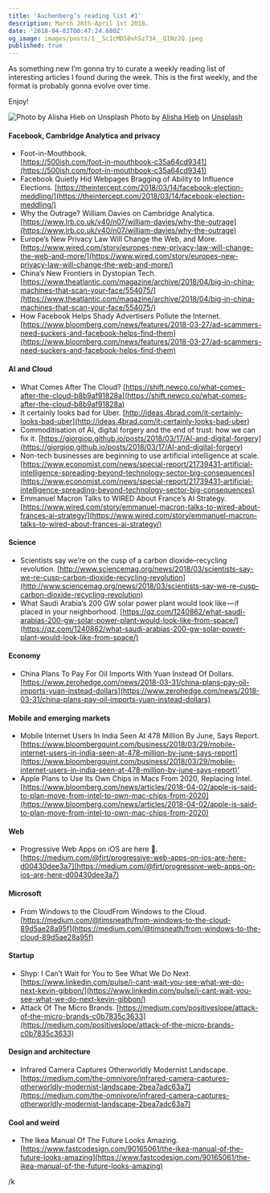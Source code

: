 ```yaml
---
title: 'Auchenberg’s reading list #1'
description: March 26th-April 1st 2018.
date: '2018-04-03T00:47:24.680Z'
og_image: images/posts/1__Sc1cMDS0vhSz734__QINz2Q.jpeg
published: true
---
```


As something new I’m gonna try to curate a weekly reading list of interesting articles I found during the week. This is the first weekly, and the format is probably gonna evolve over time.

Enjoy!

![Photo by [Alisha Hieb](https://unsplash.com/photos/-WW6b0Mwplc?utm_source=unsplash&utm_medium=referral&utm_content=creditCopyText) on [Unsplash](https://unsplash.com/?utm_source=unsplash&utm_medium=referral&utm_content=creditCopyText)](/images/posts/1__Sc1cMDS0vhSz734__QINz2Q.jpeg)
Photo by [Alisha Hieb](https://unsplash.com/photos/-WW6b0Mwplc?utm_source=unsplash&utm_medium=referral&utm_content=creditCopyText) on [Unsplash](https://unsplash.com/?utm_source=unsplash&utm_medium=referral&utm_content=creditCopyText)

#### Facebook, Cambridge Analytica and privacy

- Foot-in-Mouthbook.   
  [https://500ish.com/foot-in-mouthbook-c35a64cd9341](https://500ish.com/foot-in-mouthbook-c35a64cd9341)
- Facebook Quietly Hid Webpages Bragging of Ability to Influence Elections. [https://theintercept.com/2018/03/14/facebook-election-meddling/](https://theintercept.com/2018/03/14/facebook-election-meddling/)
- Why the Outrage? William Davies on Cambridge Analytica. [https://www.lrb.co.uk/v40/n07/william-davies/why-the-outrage](https://www.lrb.co.uk/v40/n07/william-davies/why-the-outrage)
- Europe’s New Privacy Law Will Change the Web, and More. [https://www.wired.com/story/europes-new-privacy-law-will-change-the-web-and-more/](https://www.wired.com/story/europes-new-privacy-law-will-change-the-web-and-more/)
- China’s New Frontiers in Dystopian Tech. [https://www.theatlantic.com/magazine/archive/2018/04/big-in-china-machines-that-scan-your-face/554075/](https://www.theatlantic.com/magazine/archive/2018/04/big-in-china-machines-that-scan-your-face/554075/)
- How Facebook Helps Shady Advertisers Pollute the Internet. [https://www.bloomberg.com/news/features/2018-03-27/ad-scammers-need-suckers-and-facebook-helps-find-them](https://www.bloomberg.com/news/features/2018-03-27/ad-scammers-need-suckers-and-facebook-helps-find-them)

#### **AI and Cloud**

- What Comes After The Cloud? [https://shift.newco.co/what-comes-after-the-cloud-b8b9af91828a](https://shift.newco.co/what-comes-after-the-cloud-b8b9af91828a)
- It certainly looks bad for Uber. [http://ideas.4brad.com/it-certainly-looks-bad-uber](http://ideas.4brad.com/it-certainly-looks-bad-uber)
- Commoditisation of AI, digital forgery and the end of trust: how we can fix it. [https://giorgiop.github.io/posts/2018/03/17/AI-and-digital-forgery](https://giorgiop.github.io/posts/2018/03/17/AI-and-digital-forgery)
- Non-tech businesses are beginning to use artificial intelligence at scale. [https://www.economist.com/news/special-report/21739431-artificial-intelligence-spreading-beyond-technology-sector-big-consequences](https://www.economist.com/news/special-report/21739431-artificial-intelligence-spreading-beyond-technology-sector-big-consequences)
- Emmanuel Macron Talks to WIRED About France’s AI Strategy. [https://www.wired.com/story/emmanuel-macron-talks-to-wired-about-frances-ai-strategy/](https://www.wired.com/story/emmanuel-macron-talks-to-wired-about-frances-ai-strategy/)

#### Science

- Scientists say we’re on the cusp of a carbon dioxide–recycling revolution. [http://www.sciencemag.org/news/2018/03/scientists-say-we-re-cusp-carbon-dioxide-recycling-revolution](http://www.sciencemag.org/news/2018/03/scientists-say-we-re-cusp-carbon-dioxide-recycling-revolution)
- What Saudi Arabia’s 200 GW solar power plant would look like — if placed in your neighborhood. [https://qz.com/1240862/what-saudi-arabias-200-gw-solar-power-plant-would-look-like-from-space/](https://qz.com/1240862/what-saudi-arabias-200-gw-solar-power-plant-would-look-like-from-space/)

#### Economy

- China Plans To Pay For Oil Imports With Yuan Instead Of Dollars. [https://www.zerohedge.com/news/2018-03-31/china-plans-pay-oil-imports-yuan-instead-dollars](https://www.zerohedge.com/news/2018-03-31/china-plans-pay-oil-imports-yuan-instead-dollars)

#### Mobile and emerging markets

- Mobile Internet Users In India Seen At 478 Million By June, Says Report. [https://www.bloombergquint.com/business/2018/03/29/mobile-internet-users-in-india-seen-at-478-million-by-june-says-report](https://www.bloombergquint.com/business/2018/03/29/mobile-internet-users-in-india-seen-at-478-million-by-june-says-report)’
- Apple Plans to Use Its Own Chips in Macs From 2020, Replacing Intel. [https://www.bloomberg.com/news/articles/2018-04-02/apple-is-said-to-plan-move-from-intel-to-own-mac-chips-from-2020](https://www.bloomberg.com/news/articles/2018-04-02/apple-is-said-to-plan-move-from-intel-to-own-mac-chips-from-2020)

#### Web

- Progressive Web Apps on iOS are here 🚀. [https://medium.com/@firt/progressive-web-apps-on-ios-are-here-d00430dee3a7](https://medium.com/@firt/progressive-web-apps-on-ios-are-here-d00430dee3a7)

#### Microsoft

- From Windows to the CloudFrom Windows to the Cloud. [https://medium.com/@timsneath/from-windows-to-the-cloud-89d5ae28a95f](https://medium.com/@timsneath/from-windows-to-the-cloud-89d5ae28a95f)

#### Startup

- Shyp: I Can’t Wait for You to See What We Do Next. [https://www.linkedin.com/pulse/i-cant-wait-you-see-what-we-do-next-kevin-gibbon/](https://www.linkedin.com/pulse/i-cant-wait-you-see-what-we-do-next-kevin-gibbon/)
- Attack Of The Micro Brands. [https://medium.com/positiveslope/attack-of-the-micro-brands-c0b7835c3633](https://medium.com/positiveslope/attack-of-the-micro-brands-c0b7835c3633)

#### Design and architecture

- Infrared Camera Captures Otherworldly Modernist Landscape. [https://medium.com/the-omnivore/infrared-camera-captures-otherworldly-modernist-landscape-2bea7adc63a7](https://medium.com/the-omnivore/infrared-camera-captures-otherworldly-modernist-landscape-2bea7adc63a7)

#### Cool and weird

- The Ikea Manual Of The Future Looks Amazing. [https://www.fastcodesign.com/90165061/the-ikea-manual-of-the-future-looks-amazing](https://www.fastcodesign.com/90165061/the-ikea-manual-of-the-future-looks-amazing)

/k
